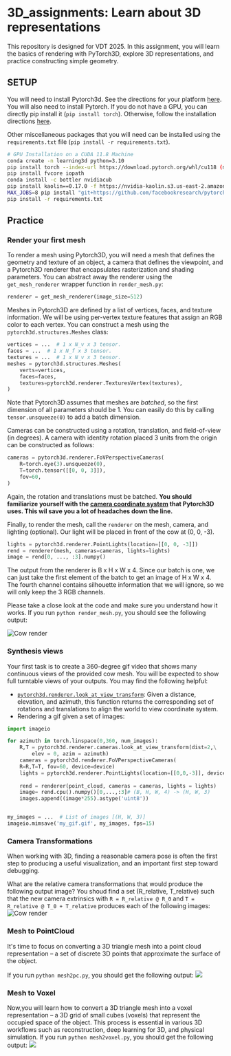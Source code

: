 # 3D_assignments: Learn about 3D representations
This repository is designed for VDT 2025. In this assignment, you will learn the basics of rendering with PyTorch3D,
explore 3D representations, and practice constructing simple geometry.

## SETUP
You will need to install Pytorch3d. See the directions for your platform
[here](https://github.com/facebookresearch/pytorch3d/blob/main/INSTALL.md).
You will also need to install Pytorch. If you do not have a GPU, you can directly pip
install it (`pip install torch`). Otherwise, follow the installation directions
[here](https://pytorch.org/get-started/locally/).

Other miscellaneous packages that you will need can be installed using the 
`requirements.txt` file (`pip install -r requirements.txt`).


```bash
# GPU Installation on a CUDA 11.8 Machine
conda create -n learning3d python=3.10
pip install torch --index-url https://download.pytorch.org/whl/cu118 (modify according to your cuda version)
pip install fvcore iopath
conda install -c bottler nvidiacub 
pip install kaolin==0.17.0 -f https://nvidia-kaolin.s3.us-east-2.amazonaws.com/torch-2.1.0_cu118.html (modify according to your torch version)
MAX_JOBS=8 pip install "git+https://github.com/facebookresearch/pytorch3d.git@stable" (this will take some time to compile)
pip install -r requirements.txt
```
## Practice
### Render your first mesh
To render a mesh using Pytorch3D, you will need a mesh that defines the geometry and
texture of an object, a camera that defines the viewpoint, and a Pytorch3D renderer
that encapsulates rasterization and shading parameters. You can abstract away the
renderer using the `get_mesh_renderer` wrapper function in `render_mesh.py`:
```python
renderer = get_mesh_renderer(image_size=512)
```

Meshes in Pytorch3D are defined by a list of vertices, faces, and texture information.
We will be using per-vertex texture features that assign an RGB color to each vertex.
You can construct a mesh using the `pytorch3d.structures.Meshes` class:
```python
vertices = ...  # 1 x N_v x 3 tensor.
faces = ...  # 1 x N_f x 3 tensor.
textures = ...  # 1 x N_v x 3 tensor.
meshes = pytorch3d.structures.Meshes(
    verts=vertices,
    faces=faces,
    textures=pytorch3d.renderer.TexturesVertex(textures),
)
```
Note that Pytorch3D assumes that meshes are *batched*, so the first dimension of all
parameters should be 1. You can easily do this by calling `tensor.unsqueeze(0)` to add
a batch dimension.

Cameras can be constructed using a rotation, translation, and field-of-view
(in degrees). A camera with identity rotation placed 3 units from the origin can be
constructed as follows:
```python
cameras = pytorch3d.renderer.FoVPerspectiveCameras(
    R=torch.eye(3).unsqueeze(0),
    T=torch.tensor([[0, 0, 3]]),
    fov=60,
)
```
Again, the rotation and translations must be batched. **You should familiarize yourself
with the [camera coordinate system](https://pytorch3d.org/docs/cameras) that Pytorch3D
uses. This wil save you a lot of headaches down the line.**

Finally, to render the mesh, call the `renderer` on the mesh, camera, and lighting
(optional). Our light will be placed in front of the cow at (0, 0, -3).
```python
lights = pytorch3d.renderer.PointLights(location=[[0, 0, -3]])
rend = renderer(mesh, cameras=cameras, lights=lights)
image = rend[0, ..., :3].numpy()
```
The output from the renderer is B x H x W x 4. Since our batch is one, we can just take
the first element of the batch to get an image of H x W x 4. The fourth channel contains
silhouette information that we will ignore, so we will only keep the 3 RGB channels.

Please take a close look at the code and make sure you understand how it works. If you run `python render_mesh.py`, you should see
the following output:

![Cow render](images/cow_render.jpg)


### Synthesis views

Your first task is to create a 360-degree gif video that shows many continuous views of the provided cow mesh. You will be expected to show full turntable views of your outputs. You may find the following helpful:
* [`pytorch3d.renderer.look_at_view_transform`](https://pytorch3d.readthedocs.io/en/latest/modules/renderer/cameras.html#pytorch3d.renderer.cameras.look_at_view_transform):
Given a distance, elevation, and azimuth, this function returns the corresponding
set of rotations and translations to align the world to view coordinate system.
* Rendering a gif given a set of images:
```python
import imageio

for azimuth in torch.linspace(0,360, num_images):
    R,T = pytorch3d.renderer.cameras.look_at_view_transform(dist=2,\
        elev = 0, azim = azimuth)
    cameras = pytorch3d.renderer.FoVPerspectiveCameras(
    R=R,T=T, fov=60, device=device)
    lights = pytorch3d.renderer.PointLights(location=[[0,0,-3]], device=device)
    
    rend = renderer(point_cloud, cameras = cameras, lights = lights)
    image= rend.cpu().numpy()[0,...,:3]# (B, H, W, 4) -> (H, W, 3)
    images.append((image*255).astype('uint8'))


my_images = ...  # List of images [(H, W, 3)]
imageio.mimsave('my_gif.gif', my_images, fps=15)
```

### Camera Transformations

When working with 3D, finding a reasonable camera pose is often the first step to
producing a useful visualization, and an important first step toward debugging.

What are the relative camera transformations that would produce the following output image? You shoud find a set (R_relative, T_relative) such that the new camera
extrinsics with `R = R_relative @ R_0` and `T = R_relative @ T_0 + T_relative` produces
each of the following images:
![Cow render](images/cow_rotation.jpg)

### Mesh to PointCloud

It's time to focus on converting a 3D triangle mesh into a point cloud representation – a set of discrete 3D points that approximate the surface of the object.

If you run `python mesh2pc.py`, you should get the following output:
![](output/mesh2pc.gif)

### Mesh to Voxel

Now,you will learn how to convert a 3D triangle mesh into a voxel representation – a 3D grid of small cubes (voxels) that represent the occupied space of the object. This process is essential in various 3D workflows such as reconstruction, deep learning for 3D, and physical simulation.
If you run `python mesh2voxel.py`, you should get the following output:
![](output/mesh2voxel.gif)
